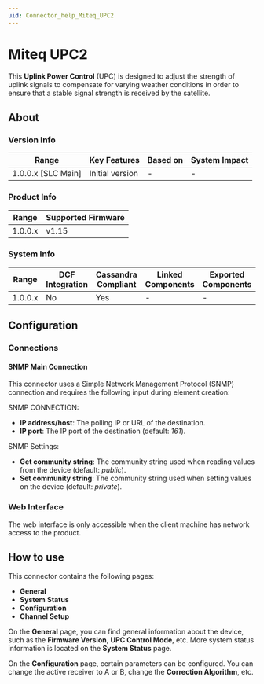 ```yaml
---
uid: Connector_help_Miteq_UPC2
---
```


# Miteq UPC2

This **Uplink Power Control** (UPC) is designed to adjust the strength of uplink signals to compensate for varying weather conditions in order to ensure that a stable signal strength is received by the satellite.

## About

### Version Info

| Range                | Key Features     | Based on     | System Impact     |
|----------------------|------------------|--------------|-------------------|
| 1.0.0.x [SLC Main]   | Initial version  | -            | -                 |

### Product Info

| Range     | Supported Firmware     |
|-----------|------------------------|
| 1.0.0.x   | v1.15                  |

### System Info

| Range     | DCF Integration     | Cassandra Compliant     | Linked Components     | Exported Components     |
|-----------|---------------------|-------------------------|-----------------------|-------------------------|
| 1.0.0.x   | No                  | Yes                     | -                     | -                       |

## Configuration

### Connections

#### SNMP Main Connection

This connector uses a Simple Network Management Protocol (SNMP) connection and requires the following input during element creation:

SNMP CONNECTION:

- **IP address/host**: The polling IP or URL of the destination.
- **IP port**: The IP port of the destination (default: *161*).

SNMP Settings:

- **Get community string**: The community string used when reading values from the device (default: *public*).
- **Set community string**: The community string used when setting values on the device (default: *private*).

### Web Interface

The web interface is only accessible when the client machine has network access to the product.

## How to use

This connector contains the following pages:

- **General**
- **System** **Status**
- **Configuration**
- **Channel Setup**

On the **General** page, you can find general information about the device, such as the **Firmware Version**, **UPC Control Mode**, etc. More system status information is located on the **System Status** page.

On the **Configuration** page, certain parameters can be configured. You can change the active receiver to A or B, change the **Correction Algorithm**, etc.
